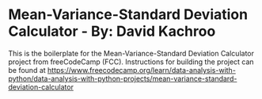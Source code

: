 # Mean-Variance-Standard Deviation Calculator - By: David Kachroo

This is the boilerplate for the Mean-Variance-Standard Deviation Calculator project from freeCodeCamp (FCC). Instructions for building the project can be found at https://www.freecodecamp.org/learn/data-analysis-with-python/data-analysis-with-python-projects/mean-variance-standard-deviation-calculator
